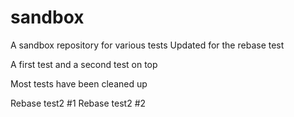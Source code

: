 # sandbox

A sandbox repository for various tests
Updated for the rebase test

A first test
and a second test on top

Most tests have been cleaned up

Rebase test2 #1
Rebase test2 #2
